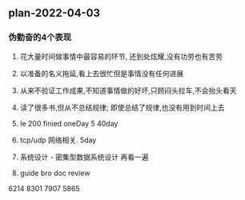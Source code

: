 ## plan-2022-04-03

### 伪勤奋的4个表现

1. 花大量时间做事情中最容易的环节, 还到处炫耀,没有功劳也有苦劳
2. 以准备的名义拖延,看上去很忙但是事情没有任何进展
3. 从来不验证工作成果,不知道事情做的好坏,只顾闷头拉车,不会抬头看天
4. 读了很多书,但从不总结规律; 即使总结了规律,也没有用到时间上去


1. le 200 finied oneDay 5 40day
2. tcp/udp 网络相关. 5day
3. 系统设计 - 密集型数据系统设计 再看一遍
4. guide bro doc review


6214 8301 7907 5865

